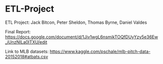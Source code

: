 # ETL-Project
ETL Project: Jack Bitcon, Peter Sheldon, Thomas Byrne, Daniel Valdes

Final Report:
https://docs.google.com/document/d/1Jiv1wgL6nsmikTOQfDUyYzy5e36Ew_iUnzNILa0ITXU/edit

Link to MLB datasets:
https://www.kaggle.com/pschale/mlb-pitch-data-20152018#atbats.csv
